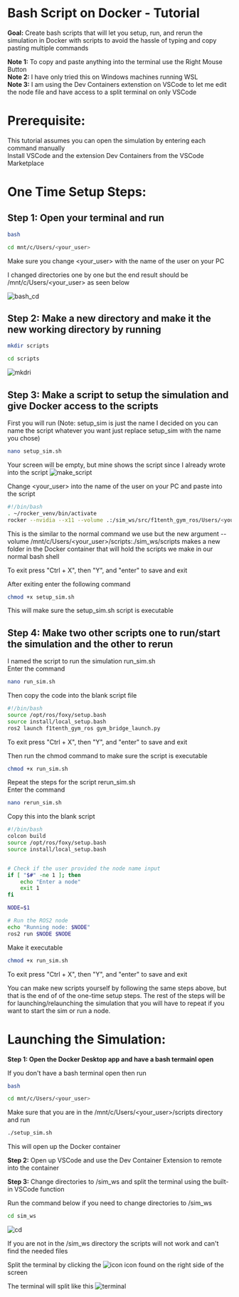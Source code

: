 # Bash Script on Docker - Tutorial

**Goal:** Create bash scripts that will let you setup, run, and rerun the simulation in Docker with scripts to avoid the hassle of typing and copy pasting multiple commands

**Note 1:** To copy and paste anything into the terminal use the Right Mouse Button  
**Note 2:** I have only tried this on Windows machines running WSL  
**Note 3:** I am using the Dev Containers extenstion on VSCode to let me edit the node file and have access to a split terminal on only VSCode

# Prerequisite:  
This tutorial assumes you can open the simulation by entering each command manually  
Install VSCode and the extension Dev Containers from the VSCode Marketplace

# One Time Setup Steps:

## **Step 1:** Open your terminal and run  
```bash
bash
```
```bash
cd mnt/c/Users/<your_user>
```

Make sure you change <your_user> with the name of the user on your PC

I changed directories one by one but the end result should be /mnt/c/Users/<your_user> as seen below

![bash_cd](https://github.com/user-attachments/assets/7f2cdf6e-54e9-4d74-b31b-8a9b3cdc2383)


## **Step 2:** Make a new directory and make it the new working directory by running
```bash
mkdir scripts
```
```bash
cd scripts
```
![mkdri](https://github.com/user-attachments/assets/3e5c2adf-9b7f-4616-94ae-65498b35427f)

## **Step 3:** Make a script to setup the simulation and give Docker access to the scripts  

First you will run (Note: setup_sim is just the name I decided on you can name the script whatever you want just replace setup_sim with the name you chose)
```bash
nano setup_sim.sh
```
Your screen will be empty, but mine shows the script since I already wrote into the script
![make_script](https://github.com/user-attachments/assets/e13150a0-1d6b-4186-a1b9-b939a3403aa5)

Change <your_user> into the name of the user on your PC and paste into the script
```bash
#!/bin/bash
. ~/rocker_venv/bin/activate
rocker --nvidia --x11 --volume .:/sim_ws/src/f1tenth_gym_ros/Users/<your_user>/f1tenth_gym_ros --volume /mnt/c/Users/<your_user>/scripts:/sim_ws/scripts -- f1tenth_gym_ros
```

This is the similar to the normal command we use but the new argument --volume /mnt/c/Users/<your_user>/scripts:./sim_ws/scripts makes a new folder in the Docker container that will hold the scripts we make in our normal bash shell  

To exit press "Ctrl + X", then "Y", and "enter" to save and exit

After exiting enter the following command
```bash
chmod +x setup_sim.sh
```

This will make sure the setup_sim.sh script is executable

## **Step 4:** Make two other scripts one to run/start the simulation and the other to rerun

I named the script to run the simulation run_sim.sh   
Enter the command

```bash
nano run_sim.sh
```

Then copy the code into the blank script file
```bash
#!/bin/bash
source /opt/ros/foxy/setup.bash
source install/local_setup.bash
ros2 launch f1tenth_gym_ros gym_bridge_launch.py
```

To exit press "Ctrl + X", then "Y", and "enter" to save and exit

Then run the chmod command to make sure the script is executable
```bash
chmod +x run_sim.sh
```

Repeat the steps for the script rerun_sim.sh  
Enter the command
```bash
nano rerun_sim.sh
```

Copy this into the blank script
```bash
#!/bin/bash
colcon build
source /opt/ros/foxy/setup.bash
source install/local_setup.bash


# Check if the user provided the node name input
if [ "$#" -ne 1 ]; then
    echo "Enter a node"
    exit 1
fi

NODE=$1

# Run the ROS2 node
echo "Running node: $NODE"
ros2 run $NODE $NODE
```

Make it executable
```bash
chmod +x run_sim.sh
```
To exit press "Ctrl + X", then "Y", and "enter" to save and exit  

You can make new scripts yourself by following the same steps above, but that is the end of of the one-time setup steps. The rest of the steps will be for launching/relaunching the simulation that you will have to repeat if you want to start the sim or run a node.

# Launching the Simulation:

**Step 1: Open the Docker Desktop app and have a bash termainl open**  

If you don't have a bash terminal open then run
```bash
bash
```
```bash
cd mnt/c/Users/<your_user>
```

Make sure that you are in the /mnt/c/Users/<your_user>/scripts directory and run
```bash
./setup_sim.sh
```

This will open up the Docker container

**Step 2:** Open up VSCode and use the Dev Container Extension to remote into the container

**Step 3:** Change directories to /sim_ws and split the terminal using the built-in VSCode function  

Run the command below if you need to change directories to /sim_ws
```bash
cd sim_ws
```
![cd](https://github.com/user-attachments/assets/6f04b496-ab46-426a-bc11-935f89c904ca)

If you are not in the /sim_ws directory the scripts will not work and can't find the needed files

Split the terminal by clicking the ![icon](https://github.com/user-attachments/assets/f5e5ee96-5a61-4dff-a5f9-1bfa0dcc571c) icon found on the right side of the screen

The terminal will split like this
![terminal](https://github.com/user-attachments/assets/dfa5a892-958f-4c9b-a030-c3f0fd2977bb)



